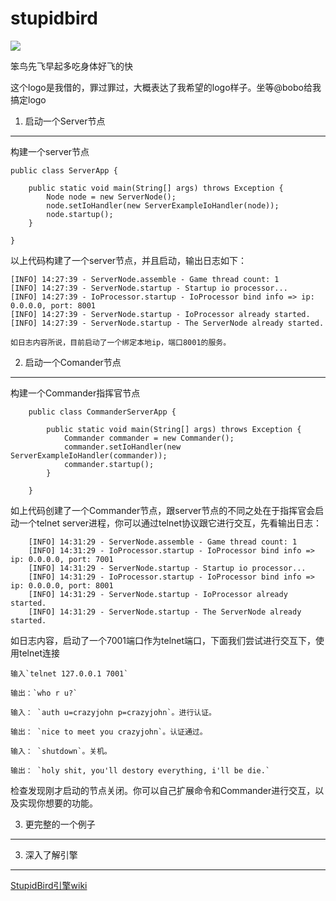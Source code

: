 # stupidbird

![](http://i.imgur.com/T6rMWW8.jpg)

笨鸟先飞早起多吃身体好飞的快

这个logo是我借的，罪过罪过，大概表达了我希望的logo样子。坐等@bobo给我搞定logo

1. 启动一个Server节点
----------
 构建一个server节点

	public class ServerApp {
	
		public static void main(String[] args) throws Exception {
			Node node = new ServerNode();
			node.setIoHandler(new ServerExampleIoHandler(node));
			node.startup();
		}
	
	}

以上代码构建了一个server节点，并且启动，输出日志如下：

	[INFO] 14:27:39 - ServerNode.assemble - Game thread count: 1
	[INFO] 14:27:39 - ServerNode.startup - Startup io processor...
	[INFO] 14:27:39 - IoProcessor.startup - IoProcessor bind info => ip: 0.0.0.0, port: 8001
	[INFO] 14:27:39 - ServerNode.startup - IoProcessor already started.
	[INFO] 14:27:39 - ServerNode.startup - The ServerNode already started.

	如日志内容所说，目前启动了一个绑定本地ip，端口8001的服务。

2. 启动一个Comander节点
----------
构建一个Commander指挥官节点

		public class CommanderServerApp {
		
			public static void main(String[] args) throws Exception {
				Commander commander = new Commander();
				commander.setIoHandler(new ServerExampleIoHandler(commander));
				commander.startup();
			}
		
		}

如上代码创建了一个Commander节点，跟server节点的不同之处在于指挥官会启动一个telnet server进程，你可以通过telnet协议跟它进行交互，先看输出日志：

		[INFO] 14:31:29 - ServerNode.assemble - Game thread count: 1
		[INFO] 14:31:29 - IoProcessor.startup - IoProcessor bind info => ip: 0.0.0.0, port: 7001
		[INFO] 14:31:29 - ServerNode.startup - Startup io processor...
		[INFO] 14:31:29 - IoProcessor.startup - IoProcessor bind info => ip: 0.0.0.0, port: 8001
		[INFO] 14:31:29 - ServerNode.startup - IoProcessor already started.
		[INFO] 14:31:29 - ServerNode.startup - The ServerNode already started.

如日志内容，启动了一个7001端口作为telnet端口，下面我们尝试进行交互下，使用telnet连接

	输入`telnet 127.0.0.1 7001`

	输出：`who r u?`

	输入： `auth u=crazyjohn p=crazyjohn`。进行认证。
	
	输出： `nice to meet you crazyjohn`。认证通过。

	输入： `shutdown`。关机。

	输出： `holy shit, you'll destory everything, i'll be die.`

检查发现刚才启动的节点关闭。你可以自己扩展命令和Commander进行交互，以及实现你想要的功能。

	

3. 更完整的一个例子
----------


3. 深入了解引擎
----------
[StupidBird引擎wiki](https://github.com/crazyjohn/stupidbird/wiki)
